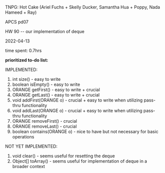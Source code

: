 TNPG: Hot Cake (Ariel Fuchs + Skelly Ducker, Samantha Hua + Poppy, Nada Hameed + Ray)

APCS pd07

HW 90 -- our implementation of deque

2022-04-13

time spent: 0.7hrs

**prioritized to-do list:**

IMPLEMENTED:
1. int size() - easy to write
2. boolean isEmpty() - easy to write
3. ORANGE getFirst() - easy to write + crucial
4. ORANGE getLast() - easy to write + crucial
5. void addFirst(ORANGE o) - crucial + easy to write when utilizing pass-thru functionality
6. void addLast(ORANGE o) - crucial + easy to write when utilizing pass-thru functionality
7. ORANGE removeFirst() - crucial
8. ORANGE removeLast() - crucial
9. boolean contains(ORANGE o) - nice to have but not necessary for basic operations

NOT YET IMPLEMENTED:
1. void clear() - seems useful for resetting the deque
2. Object[]	toArray() - seems useful for implementation of deque in a broader context
